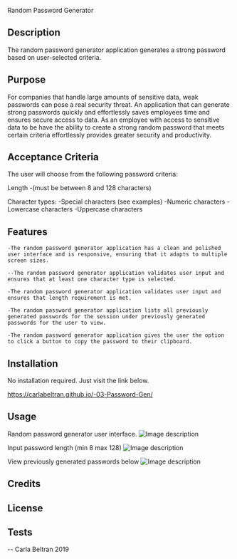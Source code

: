 Random Password Generator

## Description
The random password generator application generates a strong password based on user-selected criteria.

## Purpose
For companies that handle large amounts of sensitive data, weak passwords can pose a real security threat. An application that can generate strong passwords quickly and effortlessly saves employees time and ensures secure access to data. As an employee with access to sensitive data to be have the ability to create a strong random password that meets certain criteria effortlessly provides greater security and productivity.

## Acceptance Criteria
The user will choose from the following password criteria:

  Length 
    -(must be between 8 and 128 characters)

  Character types:
    -Special characters (see examples)
    -Numeric characters
    -Lowercase characters
    -Uppercase characters

## Features
    -The random password generator application has a clean and polished user interface and is responsive, ensuring that it adapts to multiple screen sizes.

    --The random password generator application validates user input and ensures that at least one character type is selected. 

    -The random password generator application validates user input and ensures that length requirement is met.

    -The random password generator application lists all previously generated passwords for the session under previously generated passwords for the user to view. 
    
    -The random password generator application gives the user the option to click a button to copy the password to their clipboard.

## Installation 
No installation required. Just visit the link below.

https://carlabeltran.github.io/-03-Password-Gen/

## Usage
Random password generator user interface.
![Image description](link-to-image)

Input password length (min 8 max 128)
![Image description](link-to-image)

View previously generated passwords below
![Image description](ink-to-image)

## Credits


## License


## Tests

--
Carla Beltran 2019
